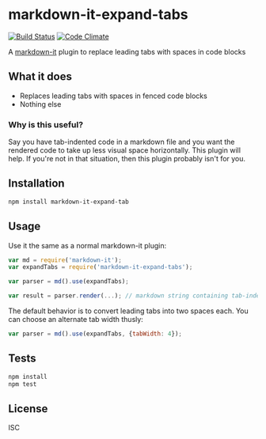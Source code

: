 # markdown-it-expand-tabs

[![Build Status](https://travis-ci.org/revin/markdown-it-expand-tabs.svg?branch=master)](https://travis-ci.org/revin/markdown-it-expand-tabs)
[![Code Climate](https://codeclimate.com/github/revin/markdown-it-expand-tabs/badges/gpa.svg)](https://codeclimate.com/github/revin/markdown-it-expand-tabs)

A [markdown-it](https://www.npmjs.com/package/markdown-it) plugin to replace leading tabs with spaces in code blocks

## What it does

- Replaces leading tabs with spaces in fenced code blocks
- Nothing else

### Why is this useful?

Say you have tab-indented code in a markdown file and you want the rendered code to
take up less visual space horizontally. This plugin will help. If you're not in that
situation, then this plugin probably isn't for you.

## Installation

```sh
npm install markdown-it-expand-tab
```

## Usage

Use it the same as a normal markdown-it plugin:

```js
var md = require('markdown-it');
var expandTabs = require('markdown-it-expand-tabs');

var parser = md().use(expandTabs);

var result = parser.render(...); // markdown string containing tab-indented code blocks
```

The default behavior is to convert leading tabs into two spaces each. You can choose
an alternate tab width thusly:

```js
var parser = md().use(expandTabs, {tabWidth: 4});
```

## Tests

```sh
npm install
npm test
```

## License

ISC
